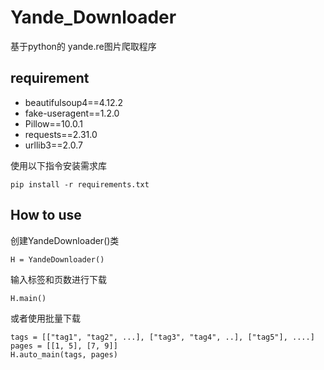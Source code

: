 # Yande_Downloader
基于python的 yande.re图片爬取程序
## requirement
- beautifulsoup4==4.12.2
- fake-useragent==1.2.0
- Pillow==10.0.1
- requests==2.31.0
- urllib3==2.0.7

使用以下指令安装需求库
```
pip install -r requirements.txt
```
## How to use
创建YandeDownloader()类
```
H = YandeDownloader()
```
输入标签和页数进行下载
```
H.main()
```
或者使用批量下载
```
tags = [["tag1", "tag2", ...], ["tag3", "tag4", ..], ["tag5"], ....]
pages = [[1, 5], [7, 9]]
H.auto_main(tags, pages)
```
